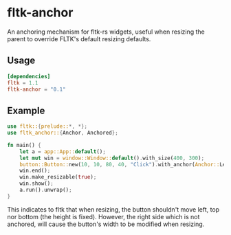 # fltk-anchor

An anchoring mechanism for fltk-rs widgets, useful when resizing the parent to override FLTK's default resizing defaults.

## Usage
```toml
[dependencies]
fltk = 1.1
fltk-anchor = "0.1"
```

## Example

```rust
use fltk::{prelude::*, *};
use fltk_anchor::{Anchor, Anchored};

fn main() {
    let a = app::App::default();
    let mut win = window::Window::default().with_size(400, 300);
    button::Button::new(10, 10, 80, 40, "Click").with_anchor(Anchor::Left | Anchor::Top | Anchor::Bottom);
    win.end();
    win.make_resizable(true);
    win.show();
    a.run().unwrap();
}
```
This indicates to fltk that when resizing, the button shouldn't move left, top nor bottom (the height is fixed). However, the right side which is not anchored, will cause the button's width to be modified when resizing.
